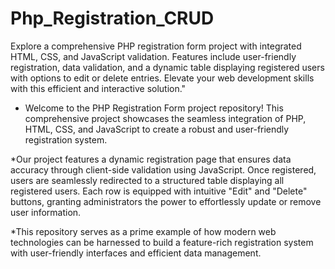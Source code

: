 # Php_Registration_CRUD
Explore a comprehensive PHP registration form project with integrated HTML, CSS, and JavaScript validation. Features include user-friendly registration, data validation, and a dynamic table displaying registered users with options to edit or delete entries. Elevate your web development skills with this efficient and interactive solution."

* Welcome to the PHP Registration Form project repository! This comprehensive project showcases the seamless integration of PHP, HTML, CSS, and JavaScript to create a robust and user-friendly registration system.

*Our project features a dynamic registration page that ensures data accuracy through client-side validation using JavaScript. Once 
registered, users are seamlessly redirected to a structured table displaying all registered users. Each row is equipped with intuitive "Edit" and "Delete" buttons, granting administrators the power to effortlessly update or remove user information.

*This repository serves as a prime example of how modern web technologies can be harnessed to build a feature-rich registration system with user-friendly interfaces and efficient data management.
